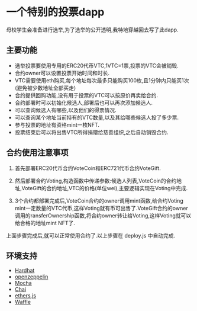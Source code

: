 # 一个特别的投票dapp

母校学生会准备进行选举,为了选举的公开透明,我特地穿越回去写了此dapp.

## 主要功能
- 选举投票要使用专用的ERC20代币VTC,1VTC=1票,投票的VTC会被销毁.
- 合约owner可以设置投票开始时间和时长.
- VTC需要使用eth购买,每个地址每次最多只能购买100枚,且1分钟内只能买1次(避免被少数地址全部买走)
- 合约提供回购功能,没有用于投票的VTC可以按原价再卖给合约.
- 合约部署时可以初始化候选人,部署后也可以再次添加候选人.
- 可以查询候选人有哪些,以及他们的得票情况.
- 可以查询某个地址当前持有的VTC数量,以及其给哪些候选人投了多少票.
- 参与投票的地址有资格mint一枚NFT.
- 投票结束后可以将出售VTC所得捐赠给慈善组织,之后自动销毁合约.

## 合约使用注意事项

1. 首先部署ERC20代币合约VoteCoin和ERC721代币合约VoteGift.

2. 然后部署合约Voting,构造函数中传递参数:候选人列表,VoteCoin的合约地址,VoteGift的合约地址,VTC的价格(单位wei),主要逻辑实现在Voting中完成.

3. 3个合约都部署完成后,VoteCoin合约的owner调用mint函数,给合约Voting mint一定数量的VTC代币,这样Voting就有币可出售了.VoteGift合约的owner调用的ransferOwnership函数,将合约owner转让给Voting,这样Voting就可以给合格的地址mint NFT了.

上面步骤完成后,就可以正常使用合约了.以上步骤在 deploy.js 中自动完成.

## 环境支持

- [Hardhat](https://hardhat.org/)
- [openzeppelin](https://docs.openzeppelin.com/contracts/4.x/)
- [Mocha](https://mochajs.org/)
- [Chai](https://www.chaijs.com/)
- [ethers.js](https://docs.ethers.io/v5/)
- [Waffle](https://github.com/EthWorks/Waffle/)

